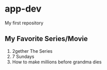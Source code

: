 # app-dev
My first repository

## My Favorite Series/Movie
1. 2gether The Series
2. 7 Sundays
3. How to make millions before grandma dies
